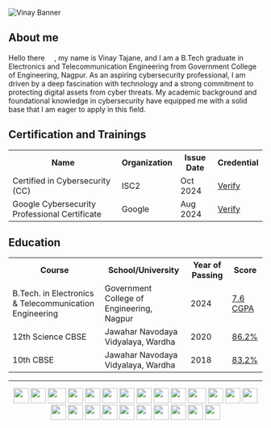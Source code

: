 
![Vinay Banner](./assets/VinayTajane.gif)

## About me

Hello there <img src="https://raw.githubusercontent.com/MartinHeinz/MartinHeinz/master/wave.gif" height="15">, my name is Vinay Tajane, and I am a B.Tech graduate in Electronics and Telecommunication Engineering from Government College of Engineering, Nagpur. As an aspiring cybersecurity professional, I am driven by a deep fascination with technology and a strong commitment to protecting digital assets from cyber threats. My academic background and foundational knowledge in cybersecurity have equipped me with a solid base that I am eager to apply in this field.

## Certification and Trainings

<table>
  <tr>
    <th>Name</th>
    <th>Organization</th>
    <th>Issue Date</th>
    <th>Credential</th>
  </tr>
  <tr>
    <td>Certified in Cybersecurity (CC)</td>
    <td>ISC2</td>
    <td>Oct 2024</td>
    <td><a href="https://www.credly.com/badges/8c6ae0fa-c4e9-47c5-9069-40422544566d/">Verify</a></td>
  </tr>
   <tr>
    <td>Google Cybersecurity Professional Certificate</td>
    <td>Google</td>
    <td>Aug 2024</td>
    <td><a href="https://www.credly.com/badges/125ca6ce-54dc-436e-b22b-672f76858341/">Verify</a></td>
  </tr>
 </table>

## Education

<table>
  <tr>
    <th>Course</th>
    <th>School/University</th>
    <th>Year of Passing</th>
    <th>Score</th>
  </tr>
  <tr>
    <td>B.Tech. in Electronics & Telecommunication Engineering</td>
    <td>Government College of Engineering, Nagpur </a></td>
    <td>2024</td>
    <td><a href="#">7.6 CGPA</a></td>
  </tr>
  <tr>
    <td>12th Science CBSE</td>
    <td>Jawahar Navodaya Vidyalaya, Wardha</td>
    <td>2020</td>
    <td><a href="#">86.2%</a></td>
  </tr>
  <tr>
    <td>10th CBSE</td>
    <td>Jawahar Navodaya Vidyalaya, Wardha</td>
    <td>2018</td>
    <td><a href="#">83.2%</a></td>
  </tr>
 </table>

---
<div Style="text-align:center;">
    <img src="https://cultofthepartyparrot.com/parrots/hd/githubparrot.gif" width="30" height="30"/>
    <img src="https://cultofthepartyparrot.com/flags/hd/indiaparrot.gif" width="30" height="30"/>
    <img src="https://cultofthepartyparrot.com/parrots/asyncparrot.gif" width="36" height="30"/>
    <img src="https://cultofthepartyparrot.com/parrots/hd/exceptionallyfastparrot.gif" width="30" height="30"/>
    <img src="https://cultofthepartyparrot.com/parrots/hd/60fpsparrot.gif" width="30" height="30"/>
    <img src="https://cultofthepartyparrot.com/parrots/hd/jumpingparrot.gif" width="30" height="30"/>
    <img src="https://cultofthepartyparrot.com/parrots/hd/opensourceparrot.gif" width="30" height="30"/>
    <img src="https://cultofthepartyparrot.com/parrots/hd/dealwithitnowparrot.gif" width="30" height="30"/>
    <img src="https://cultofthepartyparrot.com/parrots/hd/hypnoparrotlight.gif" width="30" height="30"/>
    <img src="https://cultofthepartyparrot.com/parrots/databaseparrot.gif" width="30" height="30"/>
    <img src="https://cultofthepartyparrot.com/parrots/fixparrot.gif" width="36" height="30"/>
    <img src="https://cultofthepartyparrot.com/parrots/hd/laptop_parrot.gif" width="30" height="30"/>
    <img src="https://cultofthepartyparrot.com/parrots/hd/spinningparrot.gif" width="30" height="30"/>
    <img src="https://cultofthepartyparrot.com/parrots/hd/levitationparrot.gif" width="30" height="30"/>
    <img src="https://cultofthepartyparrot.com/parrots/hd/meldparrot.gif" width="30" height="30"/>
    <img src="https://cultofthepartyparrot.com/parrots/slomoparrot.gif" width="30" height="30"/>
    <img src="https://cultofthepartyparrot.com/parrots/hd/moonwalkingparrot.gif" width="30" height="30"/>
    <img src="https://cultofthepartyparrot.com/parrots/hd/stableparrot.gif" width="30" height="30"/>
    <img src="https://cultofthepartyparrot.com/parrots/hd/scienceparrot.gif" width="30" height="30"/>
    <img src="https://cultofthepartyparrot.com/parrots/hd/pirateparrot.gif" width="30" height="30"/>
    <img src="https://cultofthepartyparrot.com/parrots/hd/footballparrot.gif" width="30" height="30"/>
    <img src="https://cultofthepartyparrot.com/parrots/hd/illuminatiparrot.gif" width="30" height="30"/>
    <img src="https://cultofthepartyparrot.com/parrots/hd/hypnoparrotdark.gif" width="30" height="30"/>
    <img src="https://cultofthepartyparrot.com/parrots/hd/mustacheparrot.gif" width="30" height="30"/>
</div>